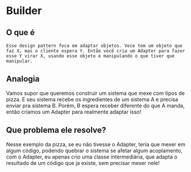 # Builder

## O que é

    Esse design pattern foca em adaptar objetos. Voce tem um objeto que faz X, mas o cliente espera Y. Então você cria um Adapter para fazer
    esse Y virar X, usando esse objeto e manipulando o que tiver que manipular.

## Analogia

Vamos supor que queremos construir um sistema que mexe com tipos de pizza. E seu sistema recebe os
ingredientes de um sistema A e precisa enviar pra sistema B. Porém, B espera receber diferente do que A manda, então criamos um Adapter para realmente adaptar isso!

## Que problema ele resolve?

Nesse exemplo da pizza, se eu não tivesse o Adapter, teria que mexer em algum código, podendo quebrar
o sistema se afetar algum acoplamento, com o Adapter, eu apenas crio uma classe intermediária, que
adapta o resultado de um código que ja existe, sem precisar mexer nele!
